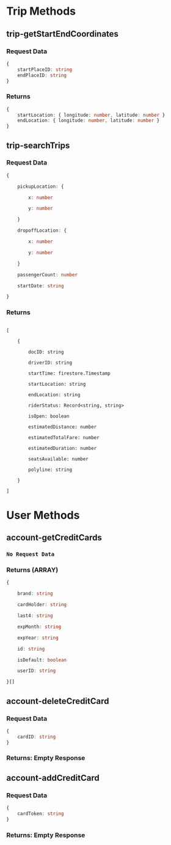   

# Trip Methods

  

  
## trip-getStartEndCoordinates

### Request Data

```typescript
{
    startPlaceID: string
    endPlaceID: string
}
```

### Returns

```typescript
{
    startLocation: { longitude: number, latitude: number }
    endLocation: { longitude: number, latitude: number }
}
```  

  

## trip-searchTrips

  

### Request Data

```typescript
{

    pickupLocation: {

        x: number

        y: number

    }

    dropoffLocation: {

        x: number

        y: number

    }

    passengerCount: number

    startDate: string

}
```

### Returns

```

[

    {

        docID: string

        driverID: string

        startTime: firestore.Timestamp

        startLocation: string

        endLocation: string

        riderStatus: Record<string, string>

        isOpen: boolean

        estimatedDistance: number

        estimatedTotalFare: number

        estimatedDuration: number

        seatsAvailable: number

        polyline: string

    }

]
```




# User Methods

## account-getCreditCards

### `No Request Data`

### Returns (ARRAY)

```typescript
{

    brand: string

    cardHolder: string

    last4: string

    expMonth: string

    expYear: string

    id: string

    isDefault: boolean

    userID: string

}[]
```  


## account-deleteCreditCard

### Request Data

```typescript
{
    cardID: string
}
```

### Returns: Empty Response



## account-addCreditCard

### Request Data

```typescript
{
    cardToken: string
}
```

### Returns: Empty Response
